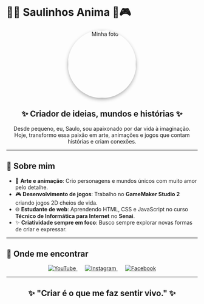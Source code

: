 # 🎨✨ **Saulinhos Anima** 👾🎮  

<p align="center">
  <img src="https://instagram.fplu6-1.fna.fbcdn.net/v/t51.2885-19/453122084_483354044326466_8145174040550538701_n.jpg?stp=dst-jpg_tt6&_nc_ht=instagram.fplu6-1.fna.fbcdn.net&_nc_cat=102&_nc_ohc=wb5t_DxIP5gQ7kNvgEV2yuI&_nc_gid=ed7ee7f711824ae0b80c211191a74c54&edm=AP4sbd4BAAAA&ccb=7-5&oh=00_AYB9PLLUPPExW1ZzKWqsD44uDKR1gYkY1P5Whn87L9CkEA&oe=674E60C9&_nc_sid=7a9f4b" 
       alt="Minha foto" 
       width="180" 
       style="border-radius:50%; box-shadow: 0 4px 10px rgba(0,0,0,0.3);">
</p>

<h2 align="center">✨ Criador de ideias, mundos e histórias ✨</h2>

<p align="center">
  Desde pequeno, eu, Saulo, sou apaixonado por dar vida à imaginação.  
  Hoje, transformo essa paixão em arte, animações e jogos que contam histórias e criam conexões.  
</p>

---

## 🧩 **Sobre mim**  
- 🎨 **Arte e animação**: Crio personagens e mundos únicos com muito amor pelo detalhe.  
- 🎮 **Desenvolvimento de jogos**: Trabalho no **GameMaker Studio 2** criando jogos 2D cheios de vida.  
- 🌐 **Estudante de web**: Aprendendo HTML, CSS e JavaScript no curso **Técnico de Informática para Internet** no **Senai**.  
- ✨ **Criatividade sempre em foco**: Busco sempre explorar novas formas de criar e expressar.  

---

## 📱 **Onde me encontrar**  

<p align="center">
  <a href="https://www.youtube.com/@SaulinhosAnima" target="_blank" style="margin: 0 10px;">
    <img src="https://img.icons8.com/ios-filled/60/ff0000/youtube-play.png" alt="YouTube" />
  </a>
  <a href="https://www.instagram.com/saulinhos_anima/" target="_blank" style="margin: 0 10px;">
    <img src="https://img.icons8.com/ios-filled/60/e4405f/instagram-new.png" alt="Instagram" />
  </a>
  <a href="https://web.facebook.com/saulog.caua.5/" target="_blank" style="margin: 0 10px;">
    <img src="https://img.icons8.com/ios-filled/60/4267b2/facebook-new.png" alt="Facebook" />
  </a>
</p>

---

<h2 align="center">✨ "Criar é o que me faz sentir vivo." ✨</h2>

